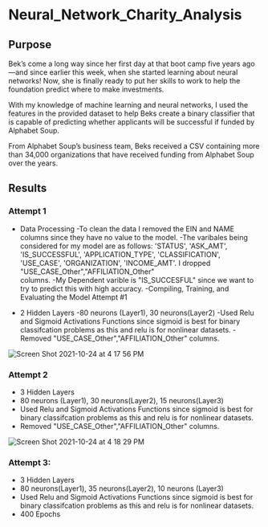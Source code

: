 # Neural_Network_Charity_Analysis

## Purpose
Bek’s come a long way since her first day at that boot camp five years ago—and since earlier this week, when she started learning about neural networks! Now, she is finally ready to put her skills to work to help the foundation predict where to make investments.

With my knowledge of machine learning and neural networks, I used the features in the provided dataset to help Beks create a binary classifier that is capable of predicting whether applicants will be successful if funded by Alphabet Soup.

From Alphabet Soup’s business team, Beks received a CSV containing more than 34,000 organizations that have received funding from Alphabet Soup over the years.

## Results
### Attempt 1
 - Data Processing
    -To clean the data I removed the EIN and NAME columns since they have no value to the model.
    -The varibales being considered for my model are as follows: 'STATUS', 'ASK_AMT', 'IS_SUCCESSFUL', 'APPLICATION_TYPE', 
     'CLASSIFICATION', 'USE_CASE',          'ORGANIZATION', 'INCOME_AMT'. I dropped "USE_CASE_Other","AFFILIATION_Other"       
     columns.
    -My Dependent varible is "IS_SUCCESFUL" since we want to try to predict this with high accuracy.
    -Compiling, Training, and Evaluating the Model Attempt #1

 - 2 Hidden Layers
    -80 neurons (Layer1), 30 neurons(Layer2)
    -Used Relu and Sigmoid Activations Functions since sigmoid is best for binary classifcation problems as this and relu is
    for nonlinear datasets.
    -Removed "USE_CASE_Other","AFFILIATION_Other" columns.

![Screen Shot 2021-10-24 at 4 17 56 PM](https://user-images.githubusercontent.com/84995704/138613379-afa839ba-b89a-4513-8805-365be3079bbd.png)

### Attempt 2

- 3 Hidden Layers
- 80 neurons (Layer1), 30 neurons(Layer2), 15 neurons(Layer3)
- Used Relu and Sigmoid Activations Functions since sigmoid is best for binary classifcation problems as this and relu is for    nonlinear datasets.
- Removed "USE_CASE_Other","AFFILIATION_Other" columns.

![Screen Shot 2021-10-24 at 4 18 29 PM](https://user-images.githubusercontent.com/84995704/138613398-0d3a1761-26cb-4ce1-aebf-243f727db07c.png)

### Attempt 3:

- 3 Hidden Layers
- 80 neurons(Layer1), 35 neurons(Layer2), 10 neurons (Layer3)
- Used Relu and Sigmoid Activations Functions since sigmoid is best for binary classifcation problems as this and relu is for nonlinear datasets.
- 400 Epochs
